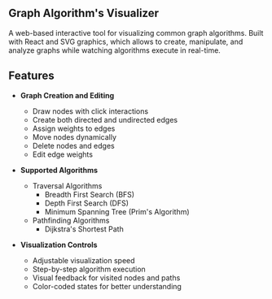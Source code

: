 ## Graph Algorithm's Visualizer

A web-based interactive tool for visualizing common graph algorithms. Built with React and SVG graphics, which allows to create, manipulate, and analyze graphs while watching algorithms execute in real-time.

## Features

- **Graph Creation and Editing**

  - Draw nodes with click interactions
  - Create both directed and undirected edges
  - Assign weights to edges
  - Move nodes dynamically
  - Delete nodes and edges
  - Edit edge weights

- **Supported Algorithms**

  - Traversal Algorithms
    - Breadth First Search (BFS)
    - Depth First Search (DFS)
    - Minimum Spanning Tree (Prim's Algorithm)
  - Pathfinding Algorithms
    - Dijkstra's Shortest Path

- **Visualization Controls**
  - Adjustable visualization speed
  - Step-by-step algorithm execution
  - Visual feedback for visited nodes and paths
  - Color-coded states for better understanding

